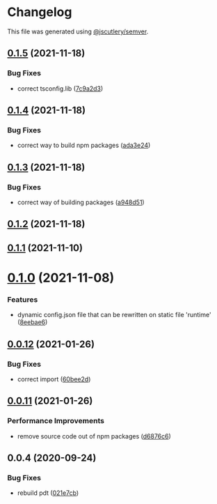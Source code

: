 # Changelog

This file was generated using [@jscutlery/semver](https://github.com/jscutlery/semver).

## [0.1.5](https://github.com/platyplus/platydev/compare/util-data@0.1.4...util-data@0.1.5) (2021-11-18)


### Bug Fixes

* correct tsconfig.lib ([7c9a2d3](https://github.com/platyplus/platydev/commit/7c9a2d340283b809cfe9f738e72090fc5a950aa5))



## [0.1.4](https://github.com/platyplus/platydev/compare/util-data@0.1.3...util-data@0.1.4) (2021-11-18)


### Bug Fixes

* correct way to build npm packages ([ada3e24](https://github.com/platyplus/platydev/commit/ada3e24b39cc328f5918717ed76e45df764a464b))



## [0.1.3](https://github.com/platyplus/platydev/compare/util-data@0.1.2...util-data@0.1.3) (2021-11-18)


### Bug Fixes

* correct way of building packages ([a948d51](https://github.com/platyplus/platydev/commit/a948d51f2670215cbdadcaf15bbf99767617bc8d))



## [0.1.2](https://github.com/platyplus/platydev/compare/util-data@0.1.1...util-data@0.1.2) (2021-11-18)



## [0.1.1](https://github.com/platyplus/platydev/compare/util-data@0.1.0...util-data@0.1.1) (2021-11-10)

# [0.1.0](https://github.com/platyplus/platydev/compare/util-data@0.0.12...util-data@0.1.0) (2021-11-08)

### Features

- dynamic config.json file that can be rewritten on static file 'runtime' ([8eebae6](https://github.com/platyplus/platydev/commit/8eebae64d4039e6a05503abb58b03c11dfaaf9b6))

## [0.0.12](https://github.com/platyplus/platyplus/compare/@platyplus/data@0.0.11...@platyplus/data@0.0.12) (2021-01-26)

### Bug Fixes

- correct import ([60bee2d](https://github.com/platyplus/platyplus/commit/60bee2d62db7b84b83e2ae9410685219012f6244))

## [0.0.11](https://github.com/platyplus/platyplus/compare/@platyplus/data@0.0.10...@platyplus/data@0.0.11) (2021-01-26)

### Performance Improvements

- remove source code out of npm packages ([d6876c6](https://github.com/platyplus/platyplus/commit/d6876c64efa6f12afd9aa0fd5c618c0e3ba3c705))

## 0.0.4 (2020-09-24)

### Bug Fixes

- rebuild pdt ([021e7cb](https://github.com/platyplus/platyplus/commit/021e7cb617ad0fe251d134395196050f64c72d08))
